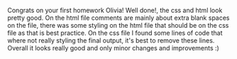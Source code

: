 Congrats on your first homework Olivia!
Well done!, the css and html look pretty good.
On the html file comments are mainly about extra blank spaces on the file, there was some styling on the html file that should be on the css file as that is best practice. 
On the css file I found some lines of code that where not really styling the final output, it's best to remove these lines. 
Overall it looks really good and only minor changes and improvements :) 